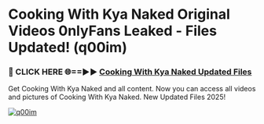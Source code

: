 # Cooking With Kya Naked Original Videos 0nlyFans Leaked - Files Updated! (q00im)

<h3>🔴 CLICK HERE 🌐==►► <a href="https://tinyurl.com/yckcrads" rel="nofollow">Cooking With Kya Naked Updated Files</a></h3>

Get Cooking With Kya Naked and all content. Now you can access all videos and pictures of Cooking With Kya Naked. New Updated Files 2025!

[![q00im](https://i.imgur.com/hpKpOFt.gif)](https://tinyurl.com/yckcrads)
